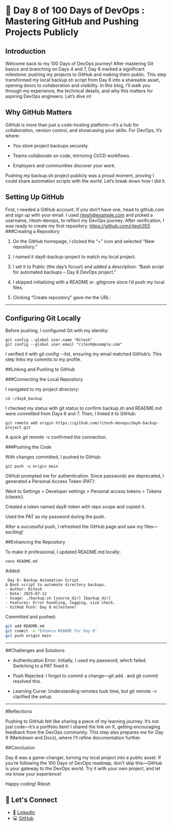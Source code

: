 # 🚀 Day 8 of 100 Days of DevOps : Mastering GitHub and Pushing Projects Publicly
## Introduction

Welcome back to my 100 Days of DevOps journey! After mastering Git basics and branching on Days 4 and 7, Day 8 marked a significant milestone: pushing my projects to GitHub and making them public. This step transformed my local backup.sh script from Day 6 into a shareable asset, opening doors to collaboration and visibility. In this blog, I’ll walk you through my experience, the technical details, and why this matters for aspiring DevOps engineers. Let’s dive in!

## Why GitHub Matters

GitHub is more than just a code-hosting platform—it’s a hub for collaboration, version control, and showcasing your skills. For DevOps, it’s where:


- You store project backups securely.

- Teams collaborate on code, mirroring CI/CD workflows.

- Employers and communities discover your work.

Pushing my backup.sh project publicly was a proud moment, proving I could share automation scripts with the world. Let’s break down how I did it.

## Setting Up GitHub

First, I needed a GitHub account. If you don’t have one, head to github.com and sign up with your email. I used ritesh@example.com and picked a username, ritesh-devops, to reflect my DevOps journey. After verification, I was ready to create my first repository.
https://github.com/ritesh355
###Creating a Repository

1. On the GitHub homepage, I clicked the “+” icon and selected “New repository.”

2. I named it day6-backup-project to match my local project.

3. I set it to Public (the day’s focus!) and added a description: “Bash script for automated backups – Day 6 DevOps project.”

4. I skipped initializing with a README or .gitignore since I’d push my local files.

5. Clicking “Create repository” gave me the URL: 
---

## Configuring Git Locally
Before pushing, I configured Git with my identity:
```
git config --global user.name "Ritesh"
git config --global user.email "ritesh@example.com"
```

I verified it with git config --list, ensuring my email matched GitHub’s. This step links my commits to my profile.


##Linking and Pushing to GitHub

###Connecting the Local Repository

I navigated to my project directory:
```
cd ~/day6_backup
```
I checked my status with git status to confirm backup.sh and README.md were committed from Days 6 and 7. Then, I linked it to GitHub:
```
git remote add origin https://github.com/ritesh-devops/day6-backup-project.git
```
A quick git remote -v confirmed the connection.

###Pushing the Code

With changes committed, I pushed to GitHub:
```
git push -u origin main
```
GitHub prompted me for authentication. Since passwords are deprecated, I generated a Personal Access Token (PAT):

Went to Settings > Developer settings > Personal access tokens > Tokens (classic).

Created a token named day8-token with repo scope and copied it.

Used the PAT as my password during the push.

After a successful push, I refreshed the GitHub page and saw my files—exciting!

##Enhancing the Repository

To make it professional, I updated README.md locally:
```
nano README.md
```
Added:
```
 Day 6: Backup Automation Script
A Bash script to automate directory backups.
- Author: Ritesh
- Date: 2025-07-12
- Usage: ./backup.sh [source_dir] [backup_dir]
- Features: Error handling, logging, size check.
- GitHub Push: Day 8 milestone!
```
Committed and pushed:
```bash
git add README.md
git commit -m "Enhance README for Day 8"
git push origin main
```
---
##Challenges and Solutions

- Authentication Error: Initially, I used my password, which failed. Switching to a PAT fixed it.

- Push Rejected: I forgot to commit a change—git add . and git commit resolved this.

- Learning Curve: Understanding remotes took time, but git remote -v clarified the setup.
---
#Reflections

Pushing to GitHub felt like sharing a piece of my learning journey. It’s not just code—it’s a portfolio item! I shared the link on X, getting encouraging feedback from the DevOps community. This step also prepares me for Day 9 (Markdown and Docs), where I’ll refine documentation further.

##Conclusion

Day 8 was a game-changer, turning my local project into a public asset. If you’re following the 100 Days of DevOps roadmap, don’t skip this—GitHub is your gateway to the DevOps world. Try it with your own project, and let me know your experience!

Happy coding!
Ritesh

## 🙌 Let's Connect

- 💼 [LinkedIn](https://linkedin.com/in/ritesh-singh-092b84340)
- 💻 [GitHub]([https://github.com/ritesh355](https://github.com/ritesh355))
